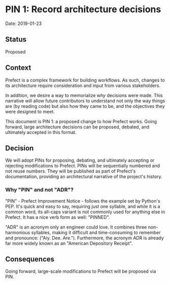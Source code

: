 # PIN 1: Record architecture decisions

Date: 2019-01-23

## Status

Proposed

## Context

Prefect is a complex framework for building workflows. As such, changes to its architecture require consideration and input from various stakeholders.

In addition, we desire a way to memorialize _why_ decisions were made. This narrative will allow future contributors to understand not only the way things are (by reading code) but also how they came to be, and the objectives they were designed to meet.

This document is PIN 1: a proposed change to how Prefect works. Going forward, large architecture decisions can be proposed, debated, and ultimately accepted in this format.

## Decision

We will adopt PINs for proposing, debating, and ultimately accepting or rejecting modifications to Prefect. PINs will be sequentially numbered and not reuse numbers. They will be published as part of Prefect's documentation, providing an architectural narrative of the project's history.

### Why "PIN" and not "ADR"?

"PIN" - Prefect Improvement Notice - follows the example set by Python's PEP. It's quick and easy to say, requiring just one syllable, and while it is a common word, its all-caps variant is not commonly used for anything else in Prefect. It has a nice verb form as well: "PINNED".

"ADR" is an acronym only an engineer could love. It combines three non-harmonious syllables, making it difficult and time-consuming to remember and pronounce: ("Aiy. Dee. Are."). Furthermore, the acronym ADR is already far more widely known as an "American Depository Receipt".

## Consequences

Going forward, large-scale modifications to Prefect will be proposed via PIN.
